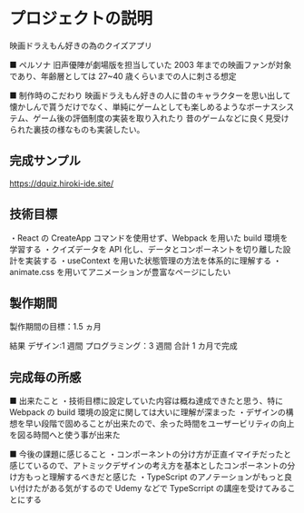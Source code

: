 # プロジェクトの説明

映画ドラえもん好きの為のクイズアプリ

■ ペルソナ
旧声優陣が劇場版を担当していた 2003 年までの映画ファンが対象であり、年齢層としては 27~40 歳くらいまでの人に刺さる想定

■ 制作時のこだわり
映画ドラえもん好きの人に昔のキャラクターを思い出して懐かしんで貰うだけでなく、単純にゲームとしても楽しめるようなボーナスシステム、ゲーム後の評価制度の実装を取り入れたり
昔のゲームなどに良く見受けられた裏技の様なものも実装したい。

## 完成サンプル

https://dquiz.hiroki-ide.site/

## 技術目標

・React の CreateApp コマンドを使用せず、Webpack を用いた build 環境を学習する
・クイズデータを API 化し、データとコンポーネントを切り離した設計を実装する
・useContext を用いた状態管理の方法を体系的に理解する
・animate.css を用いてアニメーションが豊富なページにしたい

## 製作期間

製作期間の目標：1.5 ヵ月

結果
デザイン:1 週間
プログラミング：3 週間
合計 1 カ月で完成

## 完成毎の所感

■ 出来たこと
・技術目標に設定していた内容は概ね達成できたと思う、特に Webpack の build 環境の設定に関しては大いに理解が深まった
・デザインの構想を早い段階で固めることが出来たので、余った時間をユーザービリティの向上を図る時間へと使う事が出来た

■ 今後の課題に感じること
・コンポーネントの分け方が正直イマイチだったと感じているので、アトミックデザインの考え方を基本としたコンポーネントの分け方もっと理解するべきだと感じた
・TypeScript のアノテーションがもっと良い付けたがある気がするので Udemy などで TypeScrript の講座を受けてみることにする
